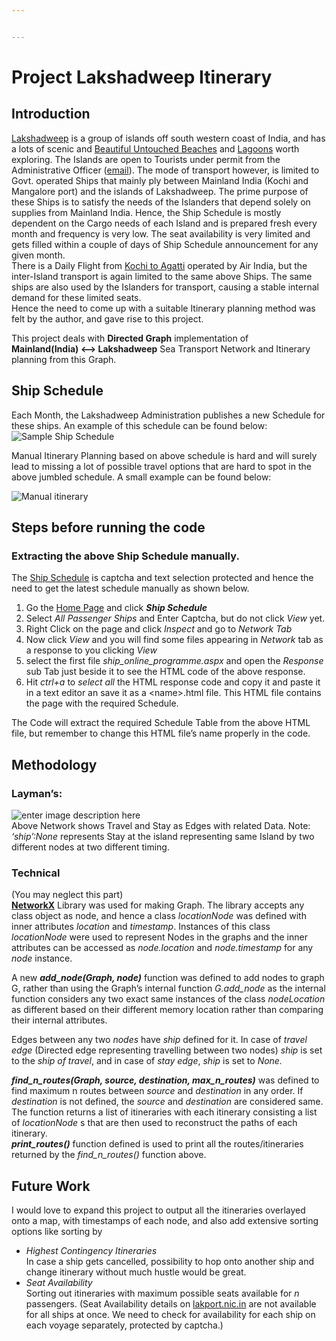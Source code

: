 ```yaml
---


---
```


<h1 id="project-lakshadweep-itinerary">Project Lakshadweep Itinerary</h1>
<h2 id="introduction">Introduction</h2>
<p><a href="https://en.wikipedia.org/wiki/Lakshadweep">Lakshadweep</a> is a group of islands off south western coast of India, and has a lots of scenic and <a href="https://www.google.co.in/search?q=lakshadweep&amp;source=lnms&amp;tbm=isch">Beautiful Untouched Beaches</a> and <a href="https://www.google.co.in/search?q=lakshadweep+Lagoons&amp;source=lnms&amp;tbm=isch">Lagoons</a> worth exploring. The Islands are open to Tourists under permit from the Administrative Officer (<a href="mailto:lk-secadm@nic.in">email</a>). The mode of transport however, is limited to Govt. operated Ships that mainly ply between Mainland India (Kochi and Mangalore port) and the islands of Lakshadweep. The prime purpose of these Ships is to satisfy the needs of the Islanders that depend solely on supplies from Mainland India. Hence, the Ship Schedule is mostly dependent on the Cargo needs of each Island and is prepared fresh every month and frequency is very low. The seat availability is very limited and gets filled within a couple of days of Ship Schedule announcement for any given month.<br>
There is a Daily Flight from <a href="https://www.google.co.in/search?q=kochi+to+agatti">Kochi to Agatti</a> operated by Air India, but the inter-Island transport is again limited to the same above Ships. The same ships are also used by the Islanders for transport, causing a stable internal demand for these limited seats.<br>
Hence the need to come up with a suitable Itinerary planning method was felt by the author, and gave rise to this project.</p>
<p>This project deals with <strong>Directed Graph</strong> implementation of<br>
<strong>Mainland(India) &lt;–&gt; Lakshadweep</strong> Sea Transport Network and Itinerary planning from this Graph.</p>
<h2 id="ship-schedule">Ship Schedule</h2>
<p>Each Month, the Lakshadweep Administration publishes a new Schedule for these ships. An example of this schedule can be found below:<br>
<img src="https://lh3.googleusercontent.com/2z8Vtmrg6Of5LPXO3wk0phR5nMl1Gt5PdncvPvY62u1VOy0Dp76HLTU9poiXZH91FP6-7Z9mFh0=s1440" alt="Sample Ship Schedule"></p>
<p>Manual Itinerary Planning based on above schedule is hard and will surely lead to missing a lot of possible travel options that are hard to spot in the above jumbled schedule. A small example can be found below:</p>
<p><img src="https://lh3.googleusercontent.com/Q2C6RoqyVIqVJ7RT1xCeNcH_rLpOfrBGkMkqrKD7of32HLaqmGbOXc86yWbJYhgDqofIWaJ2Obg=s1440" alt="Manual itinerary"></p>
<h2 id="steps-before-running-the-code">Steps before running the code</h2>
<h3 id="extracting-the-above-ship-schedule-manually.">Extracting the above Ship Schedule manually.</h3>
<p>The <a href="http://lakport.nic.in">Ship Schedule</a> is captcha and text selection protected and hence the need to get the latest schedule manually as shown below.</p>
<ol>
<li>Go the <a href="http://lakport.nic.in">Home Page</a> and click <em><strong>Ship Schedule</strong></em></li>
<li>Select <em>All Passenger Ships</em> and Enter Captcha, but do not click <em>View</em> yet.</li>
<li>Right Click on the page and click <em>Inspect</em> and go to <em>Network Tab</em></li>
<li>Now click <em>View</em> and you will find some files appearing in <em>Network</em> tab as a response to you clicking <em>View</em></li>
<li>select the first file <em>ship_online_programme.aspx</em> and open the <em>Response</em> sub Tab just beside it to see the HTML code of the above response.</li>
<li>Hit <em>ctrl+a</em> to <em>select all</em> the HTML response code and copy it and paste it in a text editor an save it as a &lt;name&gt;.html file. This HTML file contains the page with the required Schedule.</li>
</ol>
<p>The Code will extract the required Schedule Table from the above HTML file, but remember to change this HTML file’s name properly in the code.</p>
<h2 id="methodology">Methodology</h2>
<h3 id="laymans">Layman’s:</h3>
<p><img src="https://lh3.googleusercontent.com/1Ig9I-sskVi40W3-6i3k5AtvCFYylUw2u_UfxssrdMQG_btFmJJ0upaDGgYnKFEX49vfq60y2rU=s509" alt="enter image description here"><br>
Above Network shows Travel and Stay as Edges with related Data. Note: <em>‘ship’:None</em> represents Stay at the island representing same Island by two different nodes at two different timing.</p>
<h3 id="technical">Technical</h3>
<p>(You may neglect this part)<br>
<a href="https://networkx.github.io/documentation/latest/"><strong>NetworkX</strong></a> Library was used for making Graph. The library accepts any class object as node, and hence a class <em>locationNode</em> was defined with inner attributes <em>location</em> and <em>timestamp</em>. Instances of this class <em>locationNode</em> were used to represent Nodes in the graphs and the inner attributes can be accessed as <em>node.location</em> and <em>node.timestamp</em> for any <em>node</em> instance.</p>
<p>A new <em><strong>add_node(Graph, node)</strong></em> function was defined to add nodes to graph G, rather than using the Graph’s internal function <em>G.add_node</em> as the internal function considers any two exact same instances of the class <em>nodeLocation</em> as different based on their different memory location rather than comparing their internal attributes.</p>
<p>Edges between any two <em>nodes</em> have <em>ship</em> defined for it. In case of <em>travel edge</em> (Directed edge representing travelling between two nodes) <em>ship</em> is set to the <em>ship of travel</em>, and in case of <em>stay edge</em>, <em>ship</em> is set to <em>None.</em></p>
<p><em><strong>find_n_routes(Graph, source, destination, max_n_routes)</strong></em> was defined to find maximum n routes between <em>source</em> and <em>destination</em> in any  order. If <em>destination</em> is not defined, the <em>source</em> and <em>destination</em> are  considered same. The function returns a list of itineraries with each itinerary consisting a list of <em>locationNode</em> s that are then used to reconstruct the paths of each itinerary.<br>
<em><strong>print_routes()</strong></em> function defined is used to print all the routes/itineraries returned by the <em>find_n_routes()</em> function above.</p>
<h2 id="future-work">Future Work</h2>
<p>I would love to expand this project to output all the itineraries overlayed onto a map, with timestamps of each node, and also add extensive sorting options like sorting by</p>
<ul>
<li><em>Highest Contingency Itineraries</em><br>
In case a ship gets cancelled, possibility to hop onto another ship and change itinerary without much hustle would be great.</li>
<li><em>Seat Availability</em><br>
Sorting out itineraries with maximum possible seats available for <em>n</em> passengers. (Seat Availability details on <a href="http://lakport.nic.in">lakport.nic.in</a> are not available for all ships at once. We need to check for availability for each ship on each voyage separately, protected by captcha.)</li>
</ul>


